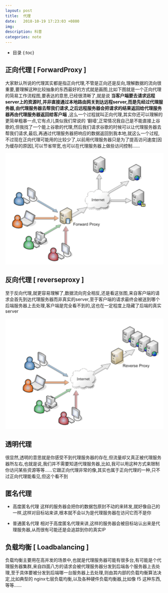 ```yaml
---
layout: post
title:  代理
date:   2018-10-19 17:23:03 +0800
img:
description: 科普
categories: note
---
```


* 目录
{:toc}

## 正向代理 [ ForwardProxy ]

大家默认所说的代理其实都是指正向代理,不管是正向还是反向,理解数据的流向很重要,要理解这种比较抽象的东西最好的方式就是画图,比如下图就是一个正向代理的简易工作流程图,要表达的意思,已经很清晰了,就是说 **当客户端要去请求远程server上的资源时,并非直接通过本地路由网关到达远程server,而是先经过代理服务器,由代理服务器去帮我们请求,之后远程服务器会把请求的结果返回给代理服务器再由代理服务器返回给客户端** ,这么一个过程就叫正向代理,其实你还可以理解的更简单粗暴一点,它有点儿类似我们常说的 ‘翻墙’,正常情况我自己是不能直接上谷歌的,但我找了一个能上谷歌的代理,然后我们请求谷歌的时候可以让代理服务器去帮我们请求,最后,再通过代理服务器把响应的数据返回到我本地,就这么一个过程,不过现在正向代理可能用的比较少了,以前用代理服务器只是为了提高访问速度[因为缓存的原因],可以节省带宽,也可以在代理服务器上做些访问控制……

![](\assets\img\proxy\1.png)

## 反向代理 [ reverseproxy ]

至于反向代理,就更容易理解了,数据流向完全相反,还是看这张图,来自客户端的请求会首先到达代理服务器而非真实的server,至于客户端的请求最终会被送到哪个后端服务器上去处理,客户端是完全看不到的,这也在一定程度上隐藏了后端的真实server

![](\assets\img\proxy\2.png)

## 透明代理

很显然,透明的意思就是你感受不到代理服务器的存在,但流量却又真正被代理服务器所左右,也就是说,我们并不需要知道代理服务器,比如,我可以用这种方式来限制你访问某些资源等等……它跟正向代理非常的像,其实也属于正向代理的一种,只不过正向代理能看见,但这个看不到

## 匿名代理

- 高度匿名代理
    这样的服务器会把你的数据包原封不动的来转发,就好像自己的一样,这样对目标站来讲,根本就不会以为是代理服务器在访问它而不是你

- 普通匿名代理
    相对于高度匿名代理来讲,这样的服务器会被目标站认出来是代理服务器,从而很有可能还是会追踪到你的真实IP

## 负载均衡 [ Loadbalancing ]
    
负载均衡主要用在高并发的场景中,也就是代理服务器可能有很多台,有可能是个代理服务器集群,来自四面八方的请求会被代理服务器分发到后端各个服务器上去处理,至于具体要被分发到后端哪一台服务器上去处理,则由其内部的负载均衡算法决定,比如典型的 nginx七层负载均衡,以及各种硬件负载均衡器,比如像 f5 这种东西,等等……


